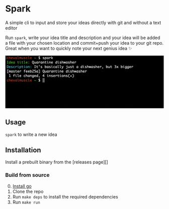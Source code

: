 # Spark

A simple cli to input and store your ideas directly with git and without a text editor

Run `spark`, write your idea title and description and your idea will be added a file with your chosen location and commit+push your idea to your git repo. Great when you want to quickly note your next genius idea ✨

![demo](assets/demo.png)

## Usage

`spark` to write a new idea

## Installation

Install a prebuilt binary from the [releases page][]

### Build from source

0. [Install go](https://golang.org/doc/install)
1. Clone the repo
2. Run `make deps` to install the required dependencies
3. Run `make run`
